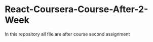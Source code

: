 # React-Coursera-Course-After-2-Week
In this repository all file are after course second assignment
